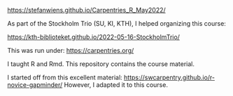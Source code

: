 https://stefanwiens.github.io/Carpentries_R_May2022/

As part of the Stockholm Trio (SU, KI, KTH), I helped organizing this course:

https://kth-biblioteket.github.io/2022-05-16-StockholmTrio/

This was run under: https://carpentries.org/

I taught R and Rmd. This repository contains the course material. 

I started off from this excellent material: https://swcarpentry.github.io/r-novice-gapminder/
However, I adapted it to this course.
